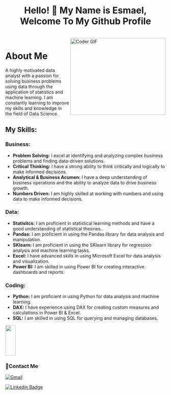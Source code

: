 <h1 align="center">Hello! 👋 <!-- <img src="https://raw.githubusercontent.com/MartinHeinz/MartinHeinz/master/wave.gif" width="25px"> --> My Name is Esmael, Welcome To My Github Profile </h1>
<!-- # Hello! <img src="https://raw.githubusercontent.com/MartinHeinz/MartinHeinz/master/wave.gif" width="30px"> My Name is Esmael, Welcome To My Github Profile ♥  -->
<!-- <img src="https://github.com/Govindv7555/Govindv7555/blob/main/49e76e0596857673c5c80c85b84394c1.gif" width=1000px height=95px> -->

<br/>

<img align="right" src="https://media.giphy.com/media/SWoSkN6DxTszqIKEqv/giphy.gif" alt="Coder GIF" width="300" height="240">


<h1>About Me</h1>
<p>A highly motivated data analyst with a passion for solving business problems using data through the application of statistics and machine learning. I am constantly learning to improve my skills and knowledge in the field of Data Science.</p>

<h2>My Skills:</h2>
<h3>Business:</h3>
<ul>
  <li><strong>Problem Solving:</strong> I excel at identifying and analyzing complex business problems and finding data-driven solutions.</li>
  <li><strong>Critical Thinking:</strong> I have a strong ability to think critically and logically to make informed decisions.</li>
  <li><strong>Analytical & Business Acumen:</strong> I have a deep understanding of business operations and the ability to analyze data to drive business growth.</li>
  <li><strong>Numbers Driven:</strong> I am highly skilled at working with numbers and using data to make informed decisions.</li>
</ul>

<h3>Data:</h3>
<ul>
  <li><strong>Statisitcs:</strong> I am proficient in statistical learning methods and have a good understanding of statistical theories..</li>
  <li><strong>Pandas:</strong> I am proficient in using the Pandas library for data analysis and manipulation.</li>
  <li><strong>SKlearn:</strong> I am proficient in using the SKlearn library for regression analysis and machine learning tasks.</li>
  <li><strong>Excel:</strong> I have advanced skills in using Microsoft Excel for data analysis and visualization.</li>
  <li><strong>Power BI:</strong> I am skilled in using Power BI for creating interactive dashboards and reports.</li>
</ul>

<h3>Coding:</h3>
<ul>
  <li><strong>Python:</strong> I am proficient in using Python for data analysis and machine learning.</li>
  <li><strong>DAX:</strong> I have experience using DAX for creating custom measures and calculations in Power BI & Excel.</li>
  <li><strong>SQL:</strong> I am skilled in using SQL for querying and managing databases.</li>
</ul>

<img align="center" src="https://github.com/Govindv7555/Govindv7555/blob/main/black.gif" width= 25% height=95px>

### 🔗Contact Me
[![Gmail](https://img.shields.io/badge/-Gmail-c14438?style=flat-square&logo=Gmail&logoColor=white&link=mailto:eawad9329@gmail.com)](eawad9329@gmail.com)



[![Linkedin Badge](https://img.shields.io/badge/-LinkedIn-blue?style=flat-square&logo=Linkedin&logoColor=white&link=https://www.linkedin.com/in/esmael-awad-525a3b21a/?fbclid=IwAR2GQHOg_V5M1g1n4E85stLhI1Y_ihhGWhOKgzbt0P9p8Zlnfl284Ku4_Kc)](https://www.linkedin.com/in/esmael-awad-525a3b21a/?fbclid=IwAR2GQHOg_V5M1g1n4E85stLhI1Y_ihhGWhOKgzbt0P9p8Zlnfl284Ku4_Kc)
<!-- ### 🔗 Links
[![linkedin](https://img.shields.io/badge/linkedin-0a66c2?style=for-the-badge&logo=linkedin&logoColor=white)](https://www.linkedin.com/in/esmael-awad-525a3b21a/?fbclid=IwAR2GQHOg_V5M1g1n4E85stLhI1Y_ihhGWhOKgzbt0P9p8Zlnfl284Ku4_Kc)

<a href="mailto:eawad9329@gmail.com.com"><img  src="https://img.shields.io/badge/Gmail-D14836?style=for-the-badge&logo=gmail&logoColor=white"></a> -->




